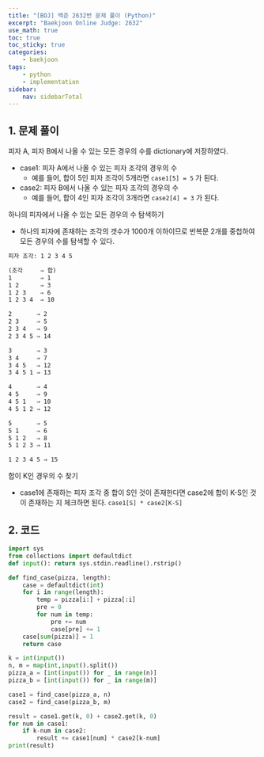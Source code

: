 ```yaml
---
title: "[BOJ] 백준 2632번 문제 풀이 (Python)"
excerpt: "Baekjoon Online Judge: 2632"
use_math: true
toc: true
toc_sticky: true
categories:
    - baekjoon
tags:
    - python
    - implementation
sidebar:
    nav: sidebarTotal
---
```


## 1. 문제 풀이

피자 A, 피자 B에서 나올 수 있는 모든 경우의 수를 dictionary에 저장하였다.

- case1: 피자 A에서 나올 수 있는 피자 조각의 경우의 수
    - 예를 들어, 합이 5인 피자 조각이 5개라면 `case1[5] = 5` 가 된다.
- case2: 피자 B에서 나올 수 있는 피자 조각의 경우의 수
    - 예를 들어, 합이 4인 피자 조각이 3개라면 `case2[4] = 3` 가 된다.

하나의 피자에서 나올 수 있는 모든 경우의 수 탐색하기

- 하나의 피자에 존재하는 조각의 갯수가 1000개 이하이므로 반복문 2개를 중첩하여 모든 경우의 수를 탐색할 수 있다.

```markdown
피자 조각: 1 2 3 4 5

(조각     ⇒ 합)
1        ⇒ 1
1 2      ⇒ 3
1 2 3    ⇒ 6 
1 2 3 4  ⇒ 10

2       ⇒ 2
2 3     ⇒ 5 
2 3 4   ⇒ 9
2 3 4 5 ⇒ 14

3       ⇒ 3
3 4     ⇒ 7 
3 4 5   ⇒ 12
3 4 5 1 ⇒ 13

4       ⇒ 4
4 5     ⇒ 9
4 5 1   ⇒ 10
4 5 1 2 ⇒ 12

5       ⇒ 5
5 1     ⇒ 6
5 1 2   ⇒ 8
5 1 2 3 ⇒ 11

1 2 3 4 5 ⇒ 15
```

합이 K인 경우의 수 찾기

- case1에 존재하는 피자 조각 중 합이 S인 것이 존재한다면 case2에 합이 K-S인 것이 존재하는 지 체크하면 된다. `case1[S] * case2[K-S]`

## 2. 코드

```python
import sys
from collections import defaultdict
def input(): return sys.stdin.readline().rstrip()

def find_case(pizza, length):
    case = defaultdict(int)
    for i in range(length):
        temp = pizza[i:] + pizza[:i]
        pre = 0
        for num in temp:
            pre += num
            case[pre] += 1
    case[sum(pizza)] = 1
    return case

k = int(input())
n, m = map(int,input().split())
pizza_a = [int(input()) for _ in range(n)]
pizza_b = [int(input()) for _ in range(m)]

case1 = find_case(pizza_a, n)
case2 = find_case(pizza_b, m)

result = case1.get(k, 0) + case2.get(k, 0)
for num in case1:
    if k-num in case2:
        result += case1[num] * case2[k-num]
print(result)
```